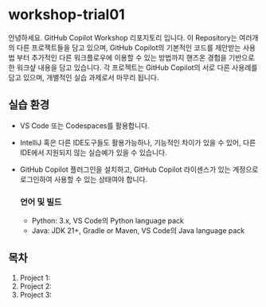 # workshop-trial01
안녕하세요. GitHub Copilot Workshop 리포지토리 입니다. 
이 Repository는 여러개의 다른 프로젝트들을 담고 있으며, GitHub Copilot의 기본적인 코드를 제안받는 사용법 부터 추가적인 다른 워크플로우에 이용할 수 있는 방법까지 핸즈온 경험을 기반으로 한 워크샾 내용을 담고 있습니다. 
각 프로젝트는 GitHub Copilot의 서로 다른 사용례를 담고 있으며, 개별적인 실습 과제로서 마무리 됩니다.

## 실습 환경
- VS Code 또는 Codespaces를 활용합니다.
- IntelliJ 혹은 다른 IDE도구들도 활용가능하나, 기능적인 차이가 있을 수 있어, 다른 IDE에서 지원되지 않는 실습예가 있을 수 있습니다.
- GitHub Copilot 플러그인을 설치하고, GitHub Copilot 라이센스가 있는 계정으로 로그인하여 사용할 수 있는 상태여야 합니다.

  ### 언어 및 빌드
  - Python: 3.x, VS Code의 Python language pack
  - Java: JDK 21+, Gradle or Maven, VS Code의 Java language pack

## 목차
1. Project 1:
2. Project 2:
3. Project 3:
